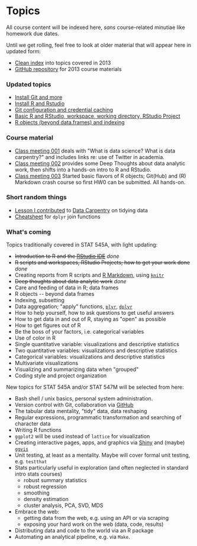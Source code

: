 # Topics

All course content will be indexed here, *sans* course-related minutiae like homework due dates.

Until we get rolling, feel free to look at older material that will appear here in updated form:

  * [Clean index](http://www.stat.ubc.ca/~jenny/STAT545A/quick-index.html) into topics covered in 2013
  * [GitHub repository](https://github.com/jennybc/STAT545A_2013) for 2013 course materials
  
### Updated topics

  * [Install Git and more](block001_git-install.html)
  * [Install R and Rstudio](block000_r-rstudio-install.html)
  * [Git configuration and credential caching](block003_git-config-credential-cache.html)
  * [Basic R and RStudio, workspace, working directory, RStudio Project](block002_hello-r-workspace-wd-project.html)
  * [R objects (beyond data.frames) and indexing](block004_basic-r-objects.html)
  
### Course material

  * [Class meeting 001](cm001_course-intro-sw-install-account-signup.html) deals with "What is data science? What is data carpentry?" and includes links re: use of Twitter in academia.
  * [Class meeting 002](cm002_r-rstudio-intro.html) provides some Deep Thoughts about data analytic work, then shifts into a hands-on intro to R and RStudio.
  * [Class meeting 003](cm003_r-objects-git-toe-dip.html) Started basic flavors of R objects; Git(Hub) and (R) Markdown crash course so first HW0 can be submitted. All hands-on.

### Short random things

  * [Lesson I contributed](bit002_tidying-lotr-data.html) to [Data Carpentry](http://software-carpentry.org/blog/2014/05/our-first-data-carpentry-workshop.html) on tidying data
  * [Cheatsheet](bit001_dplyr-cheatsheet.html) for `dplyr` join functions

### What's coming

Topics traditionally covered in STAT 545A, with light updating:

  * ~~Introduction to R and the [RStudio IDE](http://www.rstudio.com/products/rstudio/)~~ *done*
  * ~~R scripts and workspaces, RStudio Projects; how to get your work done~~ *done*
  * Creating reports from R scripts and [R Markdown](http://rmarkdown.rstudio.com), using [`knitr`](http://yihui.name/knitr/)
  * ~~Deep thoughts about data analytic work~~ *done*
  * Care and feeding of data in R; data frames
  * R objects -- beyond data frames
  * Indexing, subsetting
  * Data aggregation; "apply" functions, [`plyr`](http://plyr.had.co.nz), [`dplyr`](https://github.com/hadley/dplyr)
  * How to help yourself, how to ask questions to get useful answers
  * How to get data in and out of R, staying as "open" as possible
  * How to get figures out of R
  * Be the boss of your factors, i.e. categorical variables
  * Use of color in R
  * Single quantitative variable: visualizations and descriptive statistics
  * Two quantitative variables: visualizations and descriptive statistics
  * Categorical variables: visualizations and descriptive statistics
  * Multivariate visualizations
  * Visualizing and summarizing data when "grouped"
  * Coding style and project organization
  
New topics for STAT 545A and/or STAT 547M will be selected from here:

  * Bash shell / unix basics, personal system administration.
  * Version control with Git, collaboration via [GitHub](https://github.com)
  * The tabular data mentality, "tidy" data, data reshaping
  * Regular expressions, programmatic transformation and searching of character data
  * Writing R functions
  * `ggplot2` will be used instead of `lattice` for visualization
  * Creating interactive pages, apps, and graphics via [Shiny](http://shiny.rstudio.com) and (maybe) [`ggvis`](http://ggvis.rstudio.com)
  * Unit testing, at least as a mentality. Maybe will cover formal unit testing, e.g. `testthat`
  * Stats particularly useful in exploration (and often neglected in standard intro stats courses)
    - robust summary statistics
    - robust regression
    - smoothing
    - density estimation
    - cluster analysis, PCA, SVD, MDS
  * Embrace the web:
    - getting data from the web, e.g. using an API or via scraping
    - exposing your hard work on the web (data, code, results)
  * Distributing data and code to the world via an R package
  * Automating an analytical pipeline, e.g. via `Make`.
  